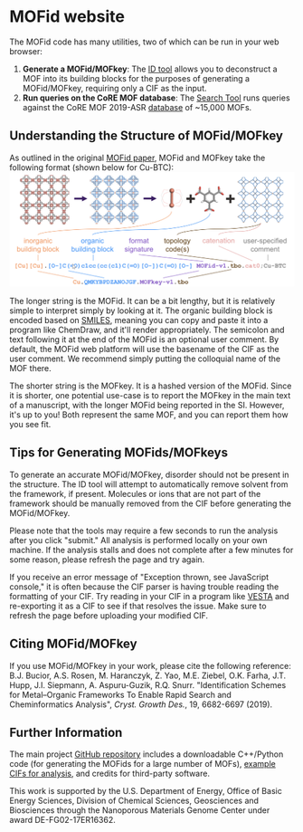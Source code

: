 # MOFid website

The MOFid code has many utilities, two of which can be run in your web browser:

1. **Generate a MOFid/MOFkey**: The [ID tool](sbu.html) allows you to deconstruct a MOF into its building blocks for the purposes of generating a MOFid/MOFkey, requiring only a CIF as the input.
2. **Run queries on the CoRE MOF database**: The [Search Tool](searchdb.html) runs queries against the CoRE MOF 2019-ASR [database](https://zenodo.org/record/3677685) of ~15,000 MOFs.

## Understanding the Structure of MOFid/MOFkey

As outlined in the original [MOFid paper](https://pubs.acs.org/doi/abs/10.1021/acs.cgd.9b01050), MOFid and MOFkey take the following format (shown below for Cu-BTC): ![mofid](mofid.png)

The longer string is the MOFid. It can be a bit lengthy, but it is relatively simple to interpret simply by looking at it. The organic building block is encoded based on [SMILES](https://en.wikipedia.org/wiki/Simplified_molecular-input_line-entry_system), meaning you can copy and paste it into a program like ChemDraw, and it'll render appropriately. The semicolon and text following it at the end of the MOFid is an optional user comment. By default, the MOFid web platform will use the basename of the CIF as the user comment. We recommend simply putting the colloquial name of the MOF there.

The shorter string is the MOFkey. It is a hashed version of the MOFid. Since it is shorter, one potential use-case is to report the MOFkey in the main text of a manuscript, with the longer MOFid being reported in the SI. However, it's up to you! Both represent the same MOF, and you can report them how you see fit.

## Tips for Generating MOFids/MOFkeys

To generate an accurate MOFid/MOFkey, disorder should not be present in the structure. The ID tool will attempt to automatically remove solvent from the framework, if present. Molecules or ions that are not part of the framework should be manually removed from the CIF before generating the MOFid/MOFkey.

Please note that the tools may require a few seconds to run the analysis after you click "submit." All analysis is performed locally on your own machine. If the analysis stalls and does not complete after a few minutes for some reason, please refresh the page and try again.

If you receive an error message of "Exception thrown, see JavaScript console," it is often because the CIF parser is having trouble reading the formatting of your CIF. Try reading in your CIF in a program like [VESTA](https://jp-minerals.org/vesta/en/download.html) and re-exporting it as a CIF to see if that resolves the issue. Make sure to refresh the page before uploading your modified CIF.

## Citing MOFid/MOFkey
If you use MOFid/MOFkey in your work, please cite the following reference:
B.J. Bucior, A.S. Rosen, M. Haranczyk, Z. Yao, M.E. Ziebel, O.K. Farha, J.T. Hupp, J.I. Siepmann, A. Aspuru-Guzik, R.Q. Snurr. "Identification Schemes for Metal–Organic Frameworks To Enable Rapid Search and Cheminformatics Analysis", _Cryst. Growth Des._, 19, 6682-6697 (2019).

## Further Information

The main project [GitHub repository](https://github.com/snurr-group/mofid) includes a downloadable C++/Python code (for generating the MOFids for a large number of MOFs), [example CIFs for analysis](https://github.com/snurr-group/mofid/tree/master/Resources/TestCIFs), and credits for third-party software.

This work is supported by the U.S. Department of Energy, Office of Basic 
Energy Sciences, Division of Chemical Sciences, Geosciences and 
Biosciences through the Nanoporous Materials Genome Center under award 
DE-FG02-17ER16362.
